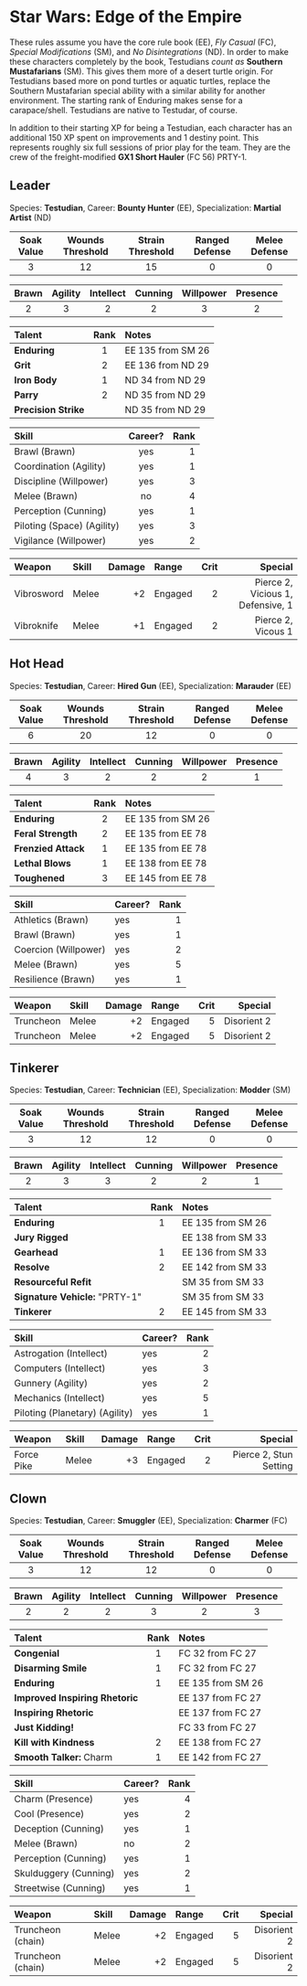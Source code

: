 # Star Wars: Edge of the Empire

These rules assume you have the core rule book (EE), _Fly Casual_ (FC), _Special Modifications_ (SM), and _No Disintegrations_ (ND). In order to make these characters completely by the book, Testudians _count as_ **Southern Mustafarians** (SM). This gives them more of a desert turtle origin. For Testudians based more on pond turtles or aquatic turtles, replace the Southern Mustafarian special ability with a similar ability for another environment. The starting rank of Enduring makes sense for a carapace/shell. Testudians are native to Testudar, of course.

In addition to their starting XP for being a Testudian, each character has an additional 150 XP spent on improvements and 1 destiny point. This represents roughly six full sessions of prior play for the team. They are the crew of the freight-modified **GX1 Short Hauler** (FC 56) PRTY-1.

## Leader

Species: **Testudian**, Career: **Bounty Hunter** (EE), Specialization: **Martial Artist** (ND)

| Soak Value | Wounds Threshold | Strain Threshold |  Ranged Defense | Melee Defense |
| :-: | :-: | :-: | :-: | :-: |
| 3 | 12 | 15 | 0 | 0 |

| Brawn| Agility | Intellect | Cunning | Willpower | Presence |
| :---: | :-----: | :-------: | :-----: | :-------: | :------: |
| 2 | 3 | 2 | 2 | 3 | 2 |

| Talent | Rank | Notes |
| :----- | :---: | :---- |
| **Enduring** | 1 | EE 135 from SM 26 |
| **Grit** | 2 | EE 136 from ND 29 |
| **Iron Body** | 1 | ND 34 from ND 29 |
| **Parry** | 2 |ND 35 from ND 29 |
| **Precision Strike** | | ND 35 from ND 29 |

| Skill | Career? | Rank |
| :---- | :------: | ---: |
| Brawl (Brawn) | yes | 1 |
| Coordination (Agility) | yes | 1 |
| Discipline (Willpower) | yes | 3 |
| Melee (Brawn) | no | 4 |
| Perception (Cunning) | yes | 1 |
| Piloting (Space) (Agility) | yes | 3 |
| Vigilance (Willpower) | yes | 2 |

| Weapon | Skill | Damage | Range | Crit | Special |
| :----- | :---- | -----: | :---- | ---: | ------: |
| Vibrosword | Melee | +2 | Engaged | 2 | Pierce 2, Vicious 1, Defensive, 1 |
| Vibroknife | Melee | +1 | Engaged | 2 | Pierce 2, Vicous 1 |

## Hot Head

Species: **Testudian**, Career: **Hired Gun** (EE), Specialization: **Marauder** (EE)

| Soak Value | Wounds Threshold | Strain Threshold |  Ranged Defense | Melee Defense |
| :-: | :-: | :-: | :-: | :-: |
| 6 | 20 | 12 | 0 | 0 |

| Brawn| Agility | Intellect | Cunning | Willpower | Presence |
| :---: | :-----: | :-------: | :-----: | :-------: | :------: |
| 4 | 3 | 2 | 2 | 2 | 1 |

| Talent | Rank | Notes |
| :----- | :---: | :---- |
| **Enduring** | 2 | EE 135 from SM 26 |
| **Feral Strength** | 2 | EE 135 from EE 78 |
| **Frenzied Attack** | 1 | EE 135 from EE 78 |
| **Lethal Blows** | 1 | EE 138 from EE 78 |
| **Toughened** | 3 | EE 145 from EE 78 |

| Skill | Career? | Rank |
| :---- | :------ | ---: |
| Athletics (Brawn) | yes | 1 |
| Brawl (Brawn) | yes | 1 |
| Coercion (Willpower) | yes | 2 |
| Melee (Brawn) | yes | 5 |
| Resilience (Brawn) | yes | 1 |

| Weapon | Skill | Damage | Range | Crit | Special |
| :----- | :---- | -----: | :---- | ---: | ------: |
| Truncheon | Melee | +2 | Engaged | 5 | Disorient 2 |
| Truncheon | Melee | +2 | Engaged | 5 | Disorient 2 |

## Tinkerer

Species: **Testudian**, Career: **Technician** (EE), Specialization: **Modder** (SM)

| Soak Value | Wounds Threshold | Strain Threshold |  Ranged Defense | Melee Defense |
| :-: | :-: | :-: | :-: | :-: |
| 3 | 12 | 12 | 0 | 0 |

| Brawn| Agility | Intellect | Cunning | Willpower | Presence |
| :---: | :-----: | :-------: | :-----: | :-------: | :------: |
| 2 | 3 | 3 | 2 | 2 | 1 |

| Talent | Rank | Notes |
| :----- | :---: | :---- |
| **Enduring** | 1 | EE 135 from SM 26 |
| **Jury Rigged** | | EE 138 from SM 33 |
| **Gearhead** | 1 | EE 136 from SM 33 |
| **Resolve** | 2 | EE 142 from SM 33 |
| **Resourceful Refit** | | SM 35 from SM 33 |
| **Signature Vehicle:** "PRTY-1" | | SM 35 from SM 33 |
| **Tinkerer** | 2 | EE 145 from SM 33 |

| Skill | Career? | Rank |
| :---- | :------ | ---: |
| Astrogation (Intellect) | yes | 2 |
| Computers (Intellect) | yes | 3 |
| Gunnery (Agility) | yes | 2 |
| Mechanics (Intellect) | yes | 5 |
| Piloting (Planetary) (Agility) | yes | 1 |

| Weapon | Skill | Damage | Range | Crit | Special |
| :----- | :---- | -----: | :---- | ---: | ------: |
| Force Pike | Melee | +3 | Engaged | 2 | Pierce 2, Stun Setting |

## Clown

Species: **Testudian**, Career: **Smuggler** (EE), Specialization: **Charmer** (FC)

| Soak Value | Wounds Threshold | Strain Threshold |  Ranged Defense | Melee Defense |
| :-: | :-: | :-: | :-: | :-: |
| 3 | 12 | 12 | 0 | 0 |

| Brawn| Agility | Intellect | Cunning | Willpower | Presence |
| :---: | :-----: | :-------: | :-----: | :-------: | :------: |
| 2 | 2 | 2 | 3 | 2 | 3 |

| Talent | Rank | Notes |
| :----- | :---: | :---- |
| **Congenial** | 1 | FC 32 from FC 27 |
| **Disarming Smile** | 1 | FC 32 from FC 27 |
| **Enduring** | 1 | EE 135 from SM 26 |
| **Improved Inspiring Rhetoric** | | EE 137 from FC 27 |
| **Inspiring Rhetoric** |  | EE 137 from FC 27 |
| **Just Kidding!** | | FC 33 from FC 27 |
| **Kill with Kindness** | 2 | EE 138 from FC 27 |
| **Smooth Talker:** Charm | 1 | EE 142 from FC 27 |

| Skill | Career? | Rank |
| :---- | :------ | ---: |
| Charm (Presence) | yes | 4 |
| Cool (Presence) | yes | 2 |
| Deception (Cunning) | yes | 1 |
| Melee (Brawn) | no | 2 |
| Perception (Cunning) | yes | 1 |
| Skulduggery (Cunning) | yes | 2 |
| Streetwise (Cunning) | yes | 1 |

| Weapon | Skill | Damage | Range | Crit | Special |
| :----- | :---- | -----: | :---- | ---: | ------: |
| Truncheon (chain) | Melee | +2 | Engaged | 5 | Disorient 2 |
| Truncheon (chain) | Melee | +2 | Engaged | 5 | Disorient 2 |

